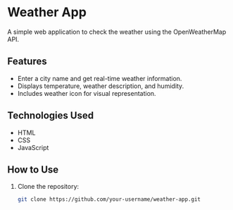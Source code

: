 # Weather App

A simple web application to check the weather using the OpenWeatherMap API.

## Features

- Enter a city name and get real-time weather information.
- Displays temperature, weather description, and humidity.
- Includes weather icon for visual representation.

## Technologies Used

- HTML
- CSS
- JavaScript

## How to Use

1. Clone the repository:

   ```bash
   git clone https://github.com/your-username/weather-app.git
